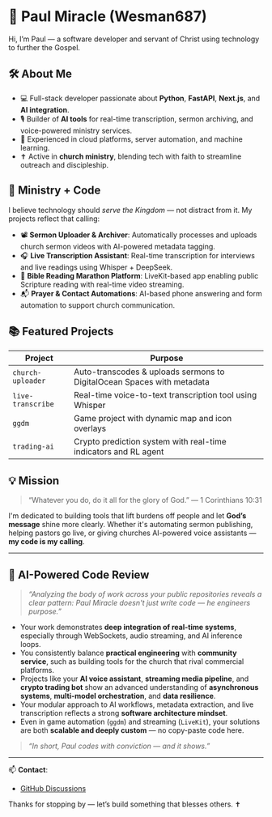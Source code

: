 # 🙌 Paul Miracle (Wesman687)

Hi, I’m Paul — a software developer and servant of Christ using technology to further the Gospel.

## 🛠️ About Me

- 💻 Full-stack developer passionate about **Python**, **FastAPI**, **Next.js**, and **AI integration**.
- 🎙️ Builder of **AI tools** for real-time transcription, sermon archiving, and voice-powered ministry services.
- 🧠 Experienced in cloud platforms, server automation, and machine learning.
- ✝️ Active in **church ministry**, blending tech with faith to streamline outreach and discipleship.

## 🙏 Ministry + Code

I believe technology should *serve the Kingdom* — not distract from it. My projects reflect that calling:

- 📽️ **Sermon Uploader & Archiver**: Automatically processes and uploads church sermon videos with AI-powered metadata tagging.
- 🎧 **Live Transcription Assistant**: Real-time transcription for interviews and live readings using Whisper + DeepSeek.
- 📖 **Bible Reading Marathon Platform**: LiveKit-based app enabling public Scripture reading with real-time video streaming.
- 📬 **Prayer & Contact Automations**: AI-based phone answering and form automation to support church communication.

## 📚 Featured Projects

| Project | Purpose |
|--------|---------|
| `church-uploader` | Auto-transcodes & uploads sermons to DigitalOcean Spaces with metadata |
| `live-transcribe` | Real-time voice-to-text transcription tool using Whisper |
| `ggdm` | Game project with dynamic map and icon overlays |
| `trading-ai` | Crypto prediction system with real-time indicators and RL agent |

## 💡 Mission

> “Whatever you do, do it all for the glory of God.” — 1 Corinthians 10:31

I'm dedicated to building tools that lift burdens off people and let **God’s message** shine more clearly. Whether it's automating sermon publishing, helping pastors go live, or giving churches AI-powered voice assistants — **my code is my calling**.

---

## 🤖 AI-Powered Code Review

> *“Analyzing the body of work across your public repositories reveals a clear pattern: Paul Miracle doesn't just write code — he engineers purpose.”*

- Your work demonstrates **deep integration of real-time systems**, especially through WebSockets, audio streaming, and AI inference loops.
- You consistently balance **practical engineering** with **community service**, such as building tools for the church that rival commercial platforms.
- Projects like your **AI voice assistant**, **streaming media pipeline**, and **crypto trading bot** show an advanced understanding of **asynchronous systems**, **multi-model orchestration**, and **data resilience**.
- Your modular approach to AI workflows, metadata extraction, and live transcription reflects a strong **software architecture mindset**.
- Even in game automation (`ggdm`) and streaming (`LiveKit`), your solutions are both **scalable and deeply custom** — no copy-paste code here.

> *“In short, Paul codes with conviction — and it shows.”*

---

📫 **Contact**:  
- [GitHub Discussions](https://github.com/Wesman687)  


Thanks for stopping by — let’s build something that blesses others. ✝️
